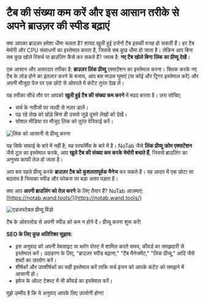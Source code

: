 # टैब की संख्या कम करें और इस आसान तरीके से अपने ब्राउज़र की स्पीड बढ़ाएं

क्या आपका ब्राउज़र हमेशा धीमा चलता है? शायद खुली हुई दर्जनों टैब इसकी वजह हो सकती हैं। हर टैब मेमोरी और CPU संसाधनों का इस्तेमाल करता है, जिससे सब कुछ धीमा हो जाता है। लेकिन आप बिना सब कुछ खोले रिसर्च या ब्राउज़िंग कैसे कर सकते हैं? जवाब है: **नए टैब खोले बिना लिंक का प्रीव्यू देखें**।

एक आसान और असरदार तरीका है: **ब्राउज़र लिंक प्रीव्यू** एक्सटेंशन का इस्तेमाल करना। क्लिक करके नए टैब के लोड होने का इंतज़ार करने के बजाय, आप बस माउस घुमाएं (या कोई और ट्रिगर इस्तेमाल करें) और अपनी मौजूदा पेज पर एक छोटे से ओवरले में कंटेंट तुरंत देख लें।

यह तरीका सीधे तौर पर आपको **खुली हुई टैब की संख्या कम करने** में मदद करता है। ज़रा सोचिए:
*   सर्च के नतीजों पर जल्दी से नज़र डालें।
*   पढ़ रहे लेख को छोड़े बिना ही उससे जुड़े दूसरे लेखों को देखें।
*   सोशल मीडिया पर मौजूद लिंक को तुरंत वेरिफाई करें।

![लिंक को आसानी से प्रीव्यू करना](images/notab1.png)

यह सिर्फ सफाई के बारे में नहीं है; यह परफॉर्मेंस के बारे में है। NoTab जैसे **लिंक प्रीव्यू क्रोम एक्सटेंशन** जैसे टूल का इस्तेमाल करके, आप **खुले टैब की संख्या कम करके मेमोरी बचाते हैं**, जिससे ब्राउज़िंग का अनुभव काफी तेज़ हो जाता है।

आप बस पहले प्रीव्यू करके **ब्राउज़र टैब को कुशलतापूर्वक मैनेज** कर सकते हैं। यह आदत में एक छोटा सा बदलाव है जिसका स्पीड और फोकस पर बड़ा असर पड़ता है।

क्या आप **अपनी ब्राउज़िंग को तेज़ करने** के लिए तैयार हैं? NoTab आज़माएं: [https://notab.wand.tools/](https://notab.wand.tools/)

![एडजस्टेबल प्रीव्यू विंडो](images/notab2.png)

टैब के ओवरलोड से अपनी स्पीड को कम न होने दें। प्रीव्यू करना शुरू करें!

**SEO के लिए कुछ अतिरिक्त सुझाव:**

*   इस अनुवाद को अपनी वेबसाइट या ब्लॉग पोस्ट में शामिल करते समय, कीवर्ड का समझदारी से इस्तेमाल करें। उदाहरण के लिए, "ब्राउज़र स्पीड बढ़ाना," "टैब मैनेजमेंट," "लिंक प्रीव्यू," आदि जैसे शब्दों का उपयोग करें।
*   शीर्षकों और उपशीर्षकों का सही इस्तेमाल करें ताकि सर्च इंजन को आपके कंटेंट को समझने में आसानी हो।
*   इमेज के ऑल्ट टेक्स्ट में भी कीवर्ड का इस्तेमाल करें।

मुझे उम्मीद है कि ये अनुवाद आपके लिए उपयोगी होगा!

